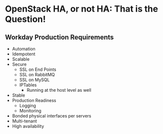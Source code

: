 # OpenStack HA, or not HA: That is the Question!

## Workday Production Requirements

* Automation
* Idempotent
* Scalable
* Secure
	* SSL on End Points
	* SSL on RabbitMQ
	* SSL on MySQL
	* IPTables
		* Running at the host level as well
* Stable
* Production Readiness
	* Logging
	* Monitoring
* Bonded physical interfaces per servers
* Multi-tenant
* High availability